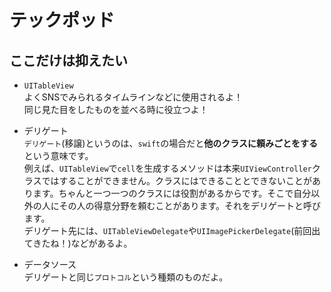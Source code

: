 # テックポッド
## ここだけは抑えたい
- `UITableView`  
よくSNSでみられるタイムラインなどに使用されるよ！  
同じ見た目をしたものを並べる時に役立つよ！

- デリゲート  
`デリゲート`(移譲)というのは、`swift`の場合だと**他のクラスに頼みごとをする**という意味です。  
例えば、`UITableView`で`cell`を生成するメソッドは本来`UIViewController`クラスではすることができません。クラスにはできることとできないことがあります。ちゃんと一つ一つのクラスには役割があるからです。そこで自分以外の人にその人の得意分野を頼むことがあります。それをデリゲートと呼びます。  
デリゲート先には、`UITableViewDelegate`や`UIImagePickerDelegate`(前回出てきたね！)などがあるよ。
- データソース  
デリゲートと同じ`プロトコル`という種類のものだよ。
